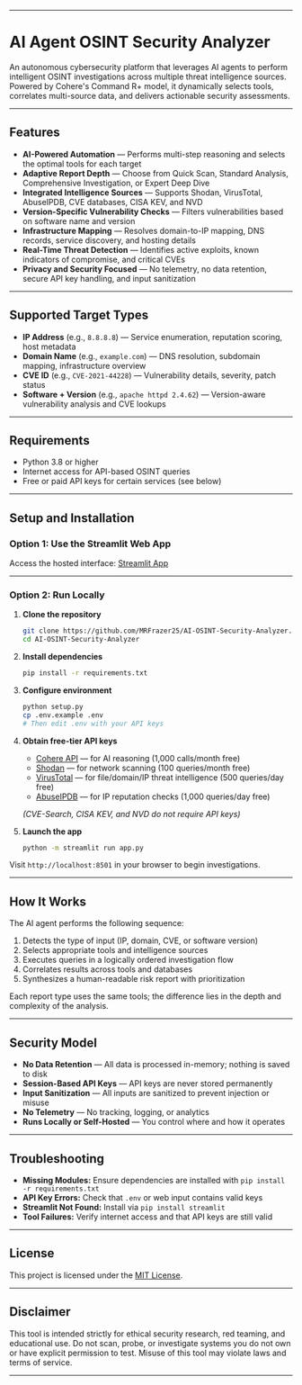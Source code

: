 
---

# AI Agent OSINT Security Analyzer

An autonomous cybersecurity platform that leverages AI agents to perform intelligent OSINT investigations across multiple threat intelligence sources. Powered by Cohere's Command R+ model, it dynamically selects tools, correlates multi-source data, and delivers actionable security assessments.

---

## Features

* **AI-Powered Automation** — Performs multi-step reasoning and selects the optimal tools for each target
* **Adaptive Report Depth** — Choose from Quick Scan, Standard Analysis, Comprehensive Investigation, or Expert Deep Dive
* **Integrated Intelligence Sources** — Supports Shodan, VirusTotal, AbuseIPDB, CVE databases, CISA KEV, and NVD
* **Version-Specific Vulnerability Checks** — Filters vulnerabilities based on software name and version
* **Infrastructure Mapping** — Resolves domain-to-IP mapping, DNS records, service discovery, and hosting details
* **Real-Time Threat Detection** — Identifies active exploits, known indicators of compromise, and critical CVEs
* **Privacy and Security Focused** — No telemetry, no data retention, secure API key handling, and input sanitization

---

## Supported Target Types

* **IP Address** (e.g., `8.8.8.8`) — Service enumeration, reputation scoring, host metadata
* **Domain Name** (e.g., `example.com`) — DNS resolution, subdomain mapping, infrastructure overview
* **CVE ID** (e.g., `CVE-2021-44228`) — Vulnerability details, severity, patch status
* **Software + Version** (e.g., `apache httpd 2.4.62`) — Version-aware vulnerability analysis and CVE lookups

---

## Requirements

* Python 3.8 or higher
* Internet access for API-based OSINT queries
* Free or paid API keys for certain services (see below)

---

## Setup and Installation

### Option 1: Use the Streamlit Web App

Access the hosted interface: [Streamlit App](https://osint-ai.streamlit.app)

---

### Option 2: Run Locally

1. **Clone the repository**

   ```bash
   git clone https://github.com/MRFrazer25/AI-OSINT-Security-Analyzer.git
   cd AI-OSINT-Security-Analyzer
   ```

2. **Install dependencies**

   ```bash
   pip install -r requirements.txt
   ```

3. **Configure environment**

   ```bash
   python setup.py
   cp .env.example .env
   # Then edit .env with your API keys
   ```

4. **Obtain free-tier API keys**

   * [Cohere API](https://dashboard.cohere.ai/api-keys) — for AI reasoning (1,000 calls/month free)
   * [Shodan](https://account.shodan.io/) — for network scanning (100 queries/month free)
   * [VirusTotal](https://www.virustotal.com/gui/join-us) — for file/domain/IP threat intelligence (500 queries/day free)
   * [AbuseIPDB](https://www.abuseipdb.com/api) — for IP reputation checks (1,000 queries/day free)

   *(CVE-Search, CISA KEV, and NVD do not require API keys)*

5. **Launch the app**

   ```bash
   python -m streamlit run app.py
   ```

Visit `http://localhost:8501` in your browser to begin investigations.

---

## How It Works

The AI agent performs the following sequence:

1. Detects the type of input (IP, domain, CVE, or software version)
2. Selects appropriate tools and intelligence sources
3. Executes queries in a logically ordered investigation flow
4. Correlates results across tools and databases
5. Synthesizes a human-readable risk report with prioritization

Each report type uses the same tools; the difference lies in the depth and complexity of the analysis.

---

## Security Model

* **No Data Retention** — All data is processed in-memory; nothing is saved to disk
* **Session-Based API Keys** — API keys are never stored permanently
* **Input Sanitization** — All inputs are sanitized to prevent injection or misuse
* **No Telemetry** — No tracking, logging, or analytics
* **Runs Locally or Self-Hosted** — You control where and how it operates

---

## Troubleshooting

* **Missing Modules:** Ensure dependencies are installed with `pip install -r requirements.txt`
* **API Key Errors:** Check that `.env` or web input contains valid keys
* **Streamlit Not Found:** Install via `pip install streamlit`
* **Tool Failures:** Verify internet access and that API keys are still valid

---

## License

This project is licensed under the [MIT License](LICENSE).

---

## Disclaimer

This tool is intended strictly for ethical security research, red teaming, and educational use. Do not scan, probe, or investigate systems you do not own or have explicit permission to test. Misuse of this tool may violate laws and terms of service.

---